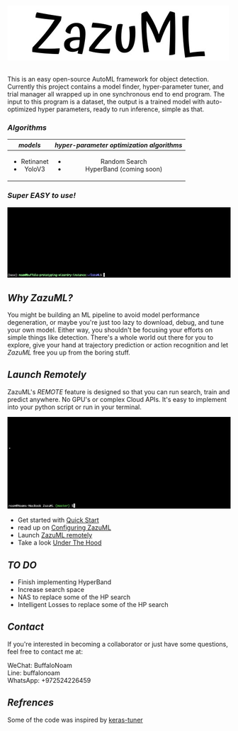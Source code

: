 ![Logo](./images/ZazuML.jpeg)
<br/><br/>   

This is an easy open-source AutoML framework for object detection. Currently this project contains a model finder, hyper-parameter tuner, 
and trial manager all wrapped up in one synchronous end to end program. The input to this program is a dataset, the output is a trained 
model with auto-optimized hyper parameters, ready to run inference, simple as that.

### *Algorithms*

| *models* | *hyper-parameter optimization algorithms* |
| :----:         |     :----:      |
|  <ul><li>Retinanet</li><li>YoloV3</li></ul>    | <ul><li>Random Search</li><li>HyperBand (coming soon)</li></ul>     | 
  
### *Super EASY to use!*

![](./images/running_zazu_search2.gif)  

## *Why ZazuML?*
You might be building an ML pipeline to avoid model performance degeneration, or maybe you're just too lazy to download, 
debug, and tune your own model. Either way, you shouldn't be focusing your efforts on simple things like detection. There's
a whole world out there for you to explore, give your hand at trajectory prediction or action recognition and let *ZazuML*
free you up from the boring stuff.

## *Launch Remotely*
ZazuML's *REMOTE* feature is designed so that you can run search, train and predict anywhere. No GPU's or complex Cloud APIs.
It's easy to implement into your python script or run in your terminal.

![](./images/zazu_remote_search.gif)  


- Get started with [Quick Start](DOCS/GETTINGSTARTED.md)
- read up on [Configuring ZazuML](DOCS/CONFIGURINGZAZU.md)
- Launch [ZazuML remotely](DOCS/REMOTEZAZU.md)
- Take a look [Under The Hood](DOCS/UNDERTHEHOOD.md)


## *TO DO*

- Finish implementing HyperBand
- Increase search space
- NAS to replace some of the HP search
- Intelligent Losses to replace some of the HP search

## *Contact*

If you're interested in becoming a collaborator or just have some questions, feel free to contact me at:

WeChat: BuffaloNoam   
Line: buffalonoam   
WhatsApp: +972524226459   

## *Refrences*

Some of the code was inspired by [keras-tuner](https://github.com/keras-team/keras-tuner)